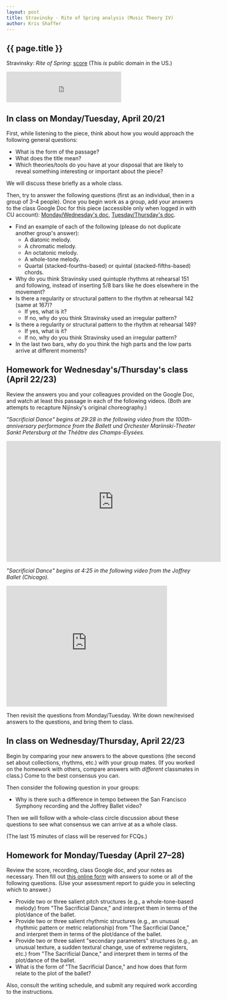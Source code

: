 ```yaml
---
layout: post
title: Stravinsky - Rite of Spring analysis (Music Theory IV) 
author: Kris Shaffer
---
```


## {{ page.title }} ##

Stravinsky: *Rite of Spring*:  [score](http://imslp.us/php/linkhandler.php?path=/scores/Stravinsky_Igor_1971/Stravinsky_-_RiteOfSpring_OrchScore.pdf) (This *is* public domain in the US.)

<iframe src="https://embed.spotify.com/?uri=spotify:track:0oUjDxNRNHDBBPR6xOOmvv" width="300" height="80" frameborder="0" allowtransparency="true"></iframe>

## In class on Monday/Tuesday, April 20/21

First, while listening to the piece, think about how you would approach the following general questions:

- What is the form of the passage?  
- What does the title mean?  
- Which theories/tools do you have at your disposal that are likely to reveal something interesting or important about the piece?

We will discuss these briefly as a whole class.

Then, try to answer the following questions (first as an individual, then in a group of 3–4 people). Once you begin work as a group, add your answers to the class Google Doc for this piece (accessible only when logged in with CU account): [Monday/Wednesday's doc](https://docs.google.com/a/colorado.edu/document/d/1BagsBPuRhcbtRViGAe7JvQSNFWQEMjO1yf_X0tCjShs/edit?usp=sharing), [Tuesday/Thursday's doc](https://drive.google.com/open?id=12a9FNxDagG6AOOIHhLiZrFvYcZH08sYGY5nRfbjyhg0&authuser=0).

- Find an example of each of the following (please do not duplicate another group's answer):  
  - A diatonic melody.  
  - A chromatic melody.  
  - An octatonic melody.  
  - A whole-tone melody.  
  - Quartal (stacked-fourths-based) or quintal (stacked-fifths-based) chords.  
- Why do you think Stravinsky used quintuple rhythms at rehearsal 151 and following, instead of inserting 5/8 bars like he does elsewhere in the movement?  
- Is there a regularity or structural pattern to the rhythm at rehearsal 142 (same at 167)?  
  - If yes, what is it?  
  - If no, why do you think Stravinsky used an irregular pattern?  
- Is there a regularity or structural pattern to the rhythm at rehearsal 149?  
  - If yes, what is it?  
  - If no, why do you think Stravinsky used an irregular pattern?  
- In the last two bars, why do you think the high parts and the low parts arrive at different moments?

## Homework for Wednesday's/Thursday's class (April 22/23)

Review the answers you and your colleagues provided on the Google Doc, and watch at least this passage in each of the following videos. (Both are attempts to recapture Nijinsky's original choreography.)

*"Sacrificial Dance" begins at 29:28 in the following video from the 100th-anniversary performance from the Ballett und Orchester Mariinski-Theater Sankt Petersburg at the Théâtre des Champs-Élysées.*

<iframe width="560" height="315" src="http://www.youtube.com/embed/BryIQ9QpXwI" frameborder="0" allowfullscreen></iframe>

*"Sacrificial Dance" begins at 4:25 in the following video from the Joffrey Ballet (Chicago).*

<iframe width="420" height="315" src="http://www.youtube.com/embed/C_7ndqgwxcM" frameborder="0" allowfullscreen></iframe>

Then revisit the questions from Monday/Tuesday. Write down new/revised answers to the questions, and bring them to class.

## In class on Wednesday/Thursday, April 22/23

Begin by comparing your new answers to the above questions (the second set about collections, rhythms, etc.) with your group mates. (If you worked on the homework with others, compare answers with *different* classmates in class.) Come to the best consensus you can.

Then consider the following question in your groups:

- Why is there such a difference in tempo between the San Francisco Symphony recording and the Joffrey Ballet video?

Then we will follow with a whole-class circle discussion about these questions to see what consensus we can arrive at as a whole class.

(The last 15 minutes of class will be reserved for FCQs.)

## Homework for Monday/Tuesday (April 27–28)

Review the score, recording, class Google doc, and your notes as necessary. Then fill out [this online form](https://docs.google.com/a/colorado.edu/forms/d/1Ene7AC_2E4tJue_Gs99oM8b5LERnF2gAS4cZskQ8eLg/viewform?usp=send_form) with answers to some or all of the following questions. (Use your assessment report to guide you in selecting which to answer.)

- Provide two or three salient pitch structures (e.g., a whole-tone-based melody) from "The Sacrificial Dance," and interpret them in terms of the plot/dance of the ballet.  
- Provide two or three salient rhythmic structures (e.g., an unusual rhythmic pattern or metric relationship) from "The Sacrificial Dance," and interpret them in terms of the plot/dance of the ballet.  
- Provide two or three salient "secondary parameters" structures (e.g., an unusual texture, a sudden textural change, use of extreme registers, etc.) from "The Sacrificial Dance," and interpret them in terms of the plot/dance of the ballet.  
- What is the form of "The Sacrificial Dance," and how does that form relate to the plot of the ballet?

Also, consult the writing schedule, and submit any required work according to the instructions.